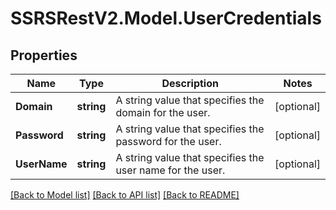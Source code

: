 # SSRSRestV2.Model.UserCredentials

## Properties

Name | Type | Description | Notes
------------ | ------------- | ------------- | -------------
**Domain** | **string** | A string value that specifies the domain for the user. | [optional] 
**Password** | **string** | A string value that specifies the password for the user. | [optional] 
**UserName** | **string** | A string value that specifies the user name for the user. | [optional] 

[[Back to Model list]](../../README.md#documentation-for-models) [[Back to API list]](../../README.md#documentation-for-api-endpoints) [[Back to README]](../../README.md)

